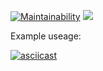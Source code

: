 [![Maintainability](https://api.codeclimate.com/v1/badges/a99a88d28ad37a79dbf6/maintainability)](https://codeclimate.com/github/codeclimate/codeclimate/maintainability)
![](https://github.com/vladfiliucov/frontend-project-lvl1/workflows/Lint/badge.svg)

Example useage:

[![asciicast](https://asciinema.org/a/9EDe2qclerVNEtOzC5ecIguqq.svg)](https://asciinema.org/a/9EDe2qclerVNEtOzC5ecIguqq)
